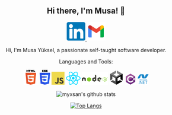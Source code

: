 <link rel="stylesheet" href="style.css">
<div style="text-align:center;">

## **Hi there, I'm Musa! :wave:** 

<a href="https://www.linkedin.com/in/myxsan">
<img height="50" src="img/linkedin.png">
</a>
<a href="mailto:yksl3461@gmail.com" target="_blank" rel="nofollow"><img height="50" alt="gmail" src="img/gmail.png" /></a>
</a>


Hi, I'm Musa Yüksel, a passionate self-taught software developer.

Languages and Tools:

<img height="40" src="img/html5.png">
<img height="40" src="img/css3.png">
<img height="35" src="img/javascript.png">
<img height="35" src="img/react.png">
<img height="35" src="img/nodejs.png">

<img height="38" src="img/unity.png">
<img height="30" src="img/csharp.png">
<img height="30" src="img/dotnet.png">

<br>

![myxsan's github stats](https://github-readme-stats.vercel.app/api?username=myxsan&show_icons=true&theme=tokyonight)

[![Top Langs](https://github-readme-stats.vercel.app/api/top-langs/?username=myxsan&layout=compact&theme=tokyonight)](https://github.com/myxsan)
</div>
